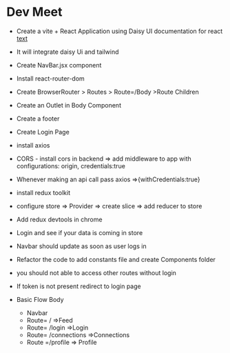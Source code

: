 # Dev Meet
- Create a vite + React Application using Daisy UI documentation for react
    [text](https://daisyui.com/docs/install/react/)
- It will integrate daisy Ui and tailwind
- Create NavBar.jsx component
- Install react-router-dom
- Create BrowserRouter > Routes > Route=/Body >Route Children
- Create an Outlet in Body Component
- Create a footer
- Create Login Page
- install axios
- CORS - install cors in backend => add middleware to app with configurations: origin, credentials:true
- Whenever making an api call pass axios =>{withCredentials:true}
- install redux toolkit 
- configure store => Provider => create slice => add reducer to store
- Add redux devtools in chrome
- Login and see if your data is coming in store
- Navbar should update as soon as user logs in
- Refactor the code to add constants file and create Components folder
- you should not able to access other routes without login
- If token is not present redirect to login page




- Basic Flow
Body
    - Navbar
    - Route= / =>Feed
    - Route= /login =>Login
    - Route= /connections =>Connections
    - Route =/profile => Profile